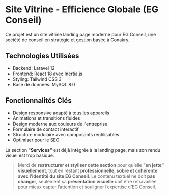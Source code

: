 # Site Vitrine - Efficience Globale (EG Conseil)
Ce projet est un site vitrine landing page moderne pour EG Conseil, une société de conseil en stratégie et gestion basée à Conakry.

## Technologies Utilisées
- Backend: Laravel 12
- Frontend: React 18 avec Inertia.js
- Styling: Tailwind CSS 3
- Base de données: MySQL 8.0

## Fonctionnalités Clés
- Design responsive adapté à tous les appareils
- Animations et transitions fluides
- Design moderne aux couleurs de l'entreprise
- Formulaire de contact interactif
- Structure modulaire avec composants réutilisables
- Optimiser pour le SEO

La section **"Services"** est déjà intégrée à la landing page, mais son rendu visuel est trop basique.
> Merci de **restructurer et styliser cette section** pour qu’elle **"en jette" visuellement**, tout en restant **professionnelle, sobre et cohérente avec l’identité du site EG Conseil**.
Le contenu textuel ne doit **pas changer**, seulement sa **présentation visuelle** doit être retravaillée pour mieux capter l’attention et souligner l’expertise d’EG Conseil.